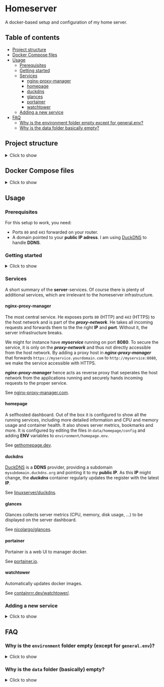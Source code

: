 # Homeserver

A docker-based setup and configuration of my home server.

<!-- TOC ignore:true -->
## Table of contents
<!-- TOC -->

- [Project structure](#project-structure)
- [Docker Compose files](#docker-compose-files)
- [Usage](#usage)
    - [Prerequisites](#prerequisites)
    - [Getting started](#getting-started)
    - [Services](#services)
        - [nginx-proxy-manager](#nginx-proxy-manager)
        - [homepage](#homepage)
        - [duckdns](#duckdns)
        - [glances](#glances)
        - [portainer](#portainer)
        - [watchtower](#watchtower)
    - [Adding a new service](#adding-a-new-service)
- [FAQ](#faq)
    - [Why is the environment folder empty except for general.env?](#why-is-the-environment-folder-empty-except-for-generalenv)
    - [Why is the data folder basically empty?](#why-is-the-data-folder-basically-empty)

<!-- /TOC -->

## Project structure
<details>

<summary>Click to show</summary>


- `compose` contains docker-compose files for various services.
- `data` contains the data for the services.
- `environment` contains `.env` files for the services.

A service ***myService*** is defined in its docker-compose file `compose/myservice.yml`:

```yml
version: '3'
services:
    myservice:
        image: my/service:latest
        volumes:
            - ./data/myservice:/data
        env_file:
            - ./environment/myservice.env
```

It usually has a directory `data/myservice` that is mapped as a docker volume and an environment file `environment/myservice.env` that is given into the container.

</details>

## Docker Compose files
<details>

<summary>Click to show</summary>

A full-fledged docker compose file can look like this:

```yml
version: '3'

name: homeserver

services:

    myservice:
        image: my/service:latest
        container_name: myservice
        volumes:
            - ./data/myservice/config:/config
            - /some/other/directory/media:/media
        networks:
            - proxy-network
        env_file:
            - ./environment/general.env
            - ./environment/myservice.env
        healthcheck:
            test: curl --fail http://localhost:8080 || exit 1
            interval: 1m
            start_period: 20s
            timeout: 10s
            retries: 3

networks:
    proxy-network:
        external: true
```
- `name: homeserver` is set as the services, even if defined in different docker compose files, should belong to the same stack. Depending on how, when and from where the container is first started, compose might assign them to different stacks. `name: homeserver` overrides that behaviour and assigns all services to the ***homeserver*** stack

- `container_name: myservice`: for a more independent service, the container name will be ***myservice***; for containers that belong or are intended to be run together, they will be named ***purpose-service1***, ***purpose-service2*** and so on.

- While some services do not make use of any volumes, many need at least one volume to store their data or configuration, which will be stored in `data/myservice/config` and hence the volume mapping `./data/myservice/config:/config`. Some might have additional volumes, for instance some media directory `/some/other/directory/media:/media`. The idea is that all data that is needed for the home server setup to run is stored in `data`, while other data, for instance a directory with media, does not strictly belong to the home server setup, but are an independent data source.

- Many, if not almost all, containers are explicitly set to belong to the externally defined ***proxy-network***. This is due to the reverse-proxy setup of the home server and is explained in detail in section TODO.

- Almost all containers receive environment variables via the `general.env` file. This sets, amongst others, the appropriate timezone **TZ** and **UID** and **GID** for containers to be run as the user (and not **root**), which is universal for most containers. Containers that need specific **ENV** variables set (such as passwords, API-keys, ...), get, in addition, the file `environment/myservice.env` as input.

- `healthcheck` is set up with most containers as well; it monitors that the container is well (that the application running inside the container is responding to requests). Thus containers will show `Up 2 hours (healthy)` as status.
</details>

## Usage

### Prerequisites

For this setup to work, you need:

- Ports `80` and `443` forwarded on your router.
- A domain pointed to your **public IP adress**. I am using [DuckDNS](https://duckdns.org) to handle **DDNS**.

### Getting started
<details>

<summary>Click to show</summary>

- **Optional**:
    For the setup to work out of the box, the directory must be located at `\homeserver`.
    ```bash
    sudo cp -r homeserver /homeserver
    ```
    Feel free to skip this and adjust the filepaths throughout this project.

- **Optional**:
    Adjust `environment/general.env` to your UID/GID and timezone.

- **Optional**:
    If you are using (a subdomain of) [DuckDNS](https://duckdns.org), enter *subdomain* and *token* into `environment/duckdns.env`.

- Start essential ***server*** services.
    ```bash
    docker compose -f /homeserver/compose/server.yml up -d
    ```
    This should start, amongst others, ***nginx-proxy-manager***.

- You should now be able to access ***nginx-proxy-manager*** on [http://localhost:81](http://localhost:81). Create an account and login.

- There, you want to create a **SSL**-certificate for your subdomain(s) and point subdomains to the different services.
    - For ***nginx-proxy-manager*** itself, create a new proxy host and point the domain `proxy.yourdomain.duckdns.org` to `http://your-local-ip:81` and enable the SSL-certificate. Now you should be able to access the ***nginx-proxy-manager*** at `proxy.yourdomain.duckdns.org`.

    - Other services that are running on the ***proxy-network*** can be added similarly, by pointing `myservice.yourdomain.duckdns.org` to `http://containername:portnumber`.

    - Services that are running in `network_mode: host` (or not in a container but natively on the host) can be added by using the servers ***local IP***, similarly to ***nginx-proxy-manager***.

- **Optional**:
    To use the convient dashboard, provided by ***homepage***, add the file `environment/homepage.env`. Take a look and adjust the configurations in `data/homepage/config`. There ***ENV*** variables, like `HOMEPAGE_VAR_NPM_URL`, are used. For them to resolve properly, add them in `environment/homepage.env` and rereate the ***server-homepage*** container. If you point the ***homepage*** container to an URL like `dashboard.yourdomain.duckdns.org` you get a neat dashboard showing running services, docker stats and server metrics.

</details>

### Services

A short summary of the **server**-services. Of course there is plenty of additional services, which are irrelevant to the homeserver infrastructure.

#### nginx-proxy-manager
The most central service. He exposes ports `80` (HTTP) and `443` (HTTPS) to the host network and is part of the ***proxy-network***. He takes all incoming requests and forwards them to the the right **IP** and **port**. Without it, the server infrastructure breaks.

We might for instance have ***myservice*** running on port **8080**. To secure the service, it is only on the ***proxy-network*** and thus not directly accessible from the host network.
By adding a proxy host in ***nginx-proxy-manager*** that forwards `https://myservice.yourdomain.com` to `http://myservice:8080`, we make the service accessible with HTTPS.

***nginx-proxy-manager*** hence acts as reverse proxy that seperates the host network from the applications running and securely hands incoming requests to the proper service.

See [nginx-proxy-manager.com](https://nginxproxymanager.com/).

#### homepage
A selfhosted dashboard. Out of the box it is configured to show all the running services, including more detailed information and CPU and memory usage and container health. It also shows server metrics, bookmarks and more. It is configured by editing the files in `data/homepage/config` and adding **ENV** variables to `environment/homepage.env`.

See [gethomepage.dev](https://gethomepage.dev/).

#### duckdns
[DuckDNS](https://duckdns.org) is a **DDNS** provider, providing a subdomain `mysubdomain.duckdns.org` and pointing it to my **public IP**. As this **IP** might change, the ***duckdns*** container regularly updates the register with the latest **IP**.

See [linuxserver/duckdns](https://hub.docker.com/r/linuxserver/duckdns).

#### glances
Glances collects server metrics (CPU, memory, disk usage, ...) to be displayed on the server dashboard.

See [nicolargo/glances](https://github.com/nicolargo/glances).


#### portainer
Portainer is a web UI to manager docker.

See [portainer.io](https://www.portainer.io/).

#### watchtower
Automatically updates docker images.

See [containrrr.dev/watchtower/](https://containrrr.dev/watchtower/).

### Adding a new service
<details>
<summary>Click to show</summary>

To add a new service to the setup, you create a new docker compose file `compose/myservice.yml`.

- Add `name: homeserver` for the service to be part of the stack

- Add `container_name: myservice` to easily identify the container

- Make sure to add the container to the ***proxy-network*** by adding
    ```yml
    networks:
        proxy-network:
            external: true
    ```
    to the file and
    ```yml
    networks:
      - proxy-network
    ```
    to the service

- Add a custom healthcheck if wanted or needed

Lets say the service needs to persist data (a directory called `appdata`) and environment variables (`DB_USER` and `DB_PASSWORD`).

- Create the folder `data/myservice/appdata`
- Add the line `- ./data/myservice/appdata:/appdata` under `volumes` in `compose/myservice.yml`
- Create the file `environment/myservice.env`
- Add the lines `DB_USER=myuser` and `DB_PASSWORS=mysecretpass` to `environment/myservice.env`
- Add `- ./environment/myservice.env` under `env_file` in `compose/myservice.yml`


You can now run the container for the first time:

```bash
$ docker compose -f compose/myservice.yml up -d
```

Now that the container is running, we want to access it. Lets say, the server runs a web interface on port 8080.

- Log into **nginx-proxy-manager**
- Navigate to *Proxy Hosts* -> *Add Proxy Host*
- Under *Domain Names* enter *myservice.example.com*
- Under *Forward Hostname/IP* enter *myservice*
- Under *Forward Port* enter *8080*
- Under *SSL* add a SSL Certificate, if wanted

Now the new service should be up and running and accessible under *myservice.example.com*.
</details>

## FAQ

### Why is the `environment` folder empty (except for `general.env`)?
<details>
<summary>Click to show</summary>

Locally, this folder is not empy, but contains the `ENV` variables for the various services. That means usernames, passwords, urls, API-keys and more. So it needs to be adjusted per-case basis, is private and does not belong into a git repository.
</details>

### Why is the `data` folder (basically) empty?
<details>

<summary>Click to show</summary>

It is not empy, but contains the empty skeleton of my local directory structure. All of the directories `data/myservice` are mapped as docker volumes to some containers, which means they need to exists, for the container to run. They are (mostly) empty, as they contain the data of the running services, which does not belong (and does not fit) into a git repository.

(An exception is `data/homepage`), as it contains the (not private) configuration for the home server dashboard.
</details>


